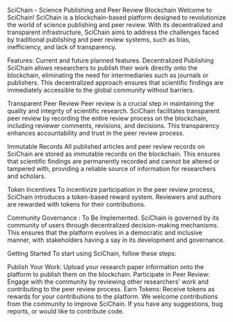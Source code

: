 SciChain - Science Publishing and Peer Review Blockchain
Welcome to SciChain! SciChain is a blockchain-based platform designed to revolutionize the world of science publishing and peer review. With its decentralized and transparent infrastructure, SciChain aims to address the challenges faced by traditional publishing and peer review systems, such as bias, inefficiency, and lack of transparency.

Features: Current and future planned features.
Decentralized Publishing
SciChain allows researchers to publish their work directly onto the blockchain, eliminating the need for intermediaries such as journals or publishers. This decentralized approach ensures that scientific findings are immediately accessible to the global community without barriers.

Transparent Peer Review
Peer review is a crucial step in maintaining the quality and integrity of scientific research. SciChain facilitates transparent peer review by recording the entire review process on the blockchain, including reviewer comments, revisions, and decisions. This transparency enhances accountability and trust in the peer review process.

Immutable Records
All published articles and peer review records on SciChain are stored as immutable records on the blockchain. This ensures that scientific findings are permanently recorded and cannot be altered or tampered with, providing a reliable source of information for researchers and scholars.

Token Incentives
To incentivize participation in the peer review process, SciChain introduces a token-based reward system. Reviewers and authors are rewarded with tokens for their contributions.

Community Governance : To Be Implemented.
SciChain is governed by its community of users through decentralized decision-making mechanisms. This ensures that the platform evolves in a democratic and inclusive manner, with stakeholders having a say in its development and governance.

Getting Started
To start using SciChain, follow these steps:

Publish Your Work: Upload your research paper information onto the platform to publish them on the blockchain.
Participate in Peer Review: Engage with the community by reviewing other researchers' work and contributing to the peer review process.
Earn Tokens: Receive tokens as rewards for your contributions to the platform.
We welcome contributions from the community to improve SciChain. If you have any suggestions, bug reports, or would like to contribute code.
